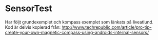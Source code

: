 # SensorTest
Har följt grundexemplet och kompass exemplet som länkats på liveatlund. Kod är delvis kopierad från:
http://www.techrepublic.com/article/pro-tip-create-your-own-magnetic-compass-using-androids-internal-sensors/
